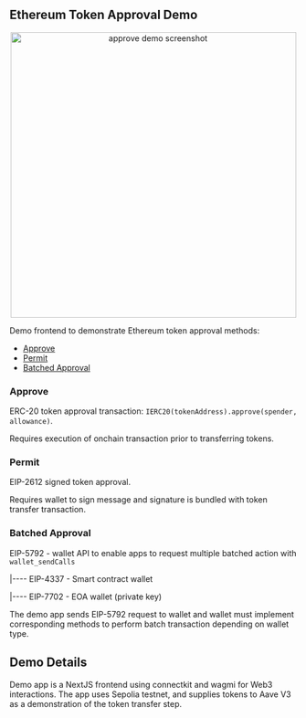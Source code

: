 ## Ethereum Token Approval Demo

<p align="center">
  <img src="https://i.ibb.co/r2mxKW1J/Approve-Demo.png" width="500" alt="approve demo screenshot">
</p>

Demo frontend to demonstrate Ethereum token approval methods:

- [Approve](#approve)
- [Permit](#permit)
- [Batched Approval](#batched-approval)

### Approve

ERC-20 token approval transaction: `IERC20(tokenAddress).approve(spender, allowance)`.

Requires execution of onchain transaction prior to transferring tokens.

### Permit

EIP-2612 signed token approval.

Requires wallet to sign message and signature is bundled with token transfer transaction.

### Batched Approval

EIP-5792 - wallet API to enable apps to request multiple batched action with `wallet_sendCalls`

|---- EIP-4337 - Smart contract wallet

|---- EIP-7702 - EOA wallet (private key)

The demo app sends EIP-5792 request to wallet and wallet must implement corresponding methods to perform batch transaction depending on wallet type.

## Demo Details

Demo app is a NextJS frontend using connectkit and wagmi for Web3 interactions. The app uses Sepolia testnet, and supplies tokens to Aave V3 as a demonstration of the token transfer step.
